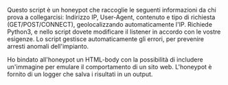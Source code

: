 Questo script è un honeypot che raccoglie le seguenti informazioni da chi prova a collegarcisi: Indirizzo IP, User-Agent, contenuto e tipo di richiesta (GET/POST/CONNECT), geolocalizzando automaticamente l'IP. Richiede Python3, e nello script dovete modificare il listener in accordo con le vostre esigenze. Lo script gestisce automaticamente gli errori, per prevenire arresti anomali dell'impianto.

Ho bindato all'honeypot un HTML-body con la possibilità di includere un'immagine per emulare il comportamento di un sito web. L'honeypot è fornito di un logger che salva i risultati in un output.
